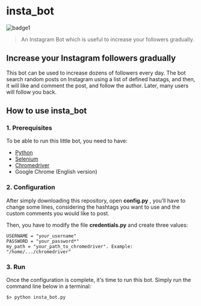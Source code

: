 # insta_bot
![badge1](https://img.shields.io/badge/language-Python-01B0F0.svg)
> An Instagram Bot which is useful to increase your followers gradually.
## Increase your Instagram followers gradually
This bot can be used to increase dozens of followers every day.
The bot search random posts on Instagram using a list of defined hastags, and then, it will like and comment the post, and follow the author. Later, many users will follow you back.

## How to use  insta_bot

### 1. Prerequisites
To be able to run this little bot, you need to have:
* [Python](https://www.python.org/downloads/)
* [Selenium](https://selenium-python.readthedocs.io/installation.html)
* [Chromedriver](http://chromedriver.chromium.org)
* Google Chrome (English version)

### 2. Configuration
After simply downloading this repository, open **config.py** , you’ll have to change some lines, considering the hashtags you want to use and the custom comments you would like to post.

Then, you have to modify the file **credentials.py** and create three values:

    USERNAME = "your_username"
    PASSWORD = "your_password*"
    my_path = "your_path_to_chromedriver". Example: "/home/.../chromedriver"

### 3. Run
Once the configuration is complete, it's time to run this bot.
Simply run the command line below in a terminal:
```
$> python insta_bot.py
```
